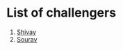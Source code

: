 # List of challengers
1. [Shivay](https://github.com/shivaylamba)
2. [Sourav](https://github.com/scd-02)